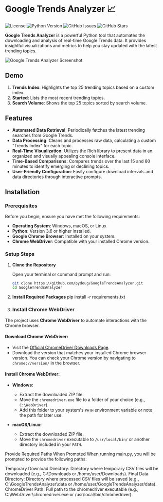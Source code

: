 # Google Trends Analyzer 📈

![License](https://img.shields.io/badge/license-MIT-blue.svg)
![Python Version](https://img.shields.io/badge/python-3.6%2B-blue.svg)
![GitHub Issues](https://img.shields.io/github/issues/pydoug/GoogleTrendsAnalyzer)
![GitHub Stars](https://img.shields.io/github/stars/pydoug/GoogleTrendsAnalyzer?style=social)

**Google Trends Analyzer** is a powerful Python tool that automates the downloading and analysis of real-time Google Trends data. It provides insightful visualizations and metrics to help you stay updated with the latest trending topics.

![Google Trends Analyzer Screenshot](https://img001.prntscr.com/file/img001/YLiB6OeMRAKOSN9tXLqjHA.png)

## Demo
1. **Trends Index**: Highlights the top 25 trending topics based on a custom index.
2. **Started**: Lists the most recent trending topics.
3. **Search Volume**: Shows the top 25 topics sorted by search volume.

## Features

- **Automated Data Retrieval**: Periodically fetches the latest trending searches from Google Trends.
- **Data Processing**: Cleans and processes raw data, calculating a custom "Trends Index" for each topic.
- **Real-Time Visualization**: Utilizes the Rich library to present data in an organized and visually appealing console interface.
- **Time-Based Comparisons**: Compares trends over the last 15 and 60 minutes to identify emerging or declining topics.
- **User-Friendly Configuration**: Easily configure download intervals and data directories through interactive prompts.

## Installation

### Prerequisites

Before you begin, ensure you have met the following requirements:

- **Operating System**: Windows, macOS, or Linux.
- **Python**: Version 3.6 or higher installed. 
- **Google Chrome Browser**: Installed on your system.
- **Chrome WebDriver**: Compatible with your installed Chrome version.

### Setup Steps

1. **Clone the Repository**

   Open your terminal or command prompt and run:

   ```bash
   git clone https://github.com/pydoug/GoogleTrendsAnalyzer.git
   cd GoogleTrendsAnalyzer
   
2. **Install Required Packages**
   pip install -r requirements.txt

3.  ### Install Chrome WebDriver
  
  The project uses **Chrome WebDriver** to automate interactions with the Chrome browser.
  
  #### Download Chrome WebDriver:
  
  - Visit the [Official ChromeDriver Downloads Page](https://chromedriver.chromium.org/downloads).
  - Download the version that matches your installed Chrome browser version. You can check your Chrome version by navigating to `chrome://version/` in the browser.
  
  #### Install Chrome WebDriver:
  
  - **Windows:**
      - Extract the downloaded ZIP file.
      - Move the `chromedriver.exe` file to a folder of your choice (e.g., `C:\WebDriver`).
      - Add this folder to your system's `PATH` environment variable or note the path for later use.
  
  - **macOS/Linux:**
      - Extract the downloaded ZIP file.
      - Move the `chromedriver` executable to `/usr/local/bin/` or another directory included in your `PATH`.
  


  Provide Required Paths When Prompted
  When running main.py, you will be prompted to provide the following paths:
  
  Temporary Download Directory: Directory where temporary CSV files will be downloaded (e.g., C:\Downloads or /home/user/Downloads).
  Final Data Directory: Directory where processed CSV files will be saved (e.g., C:\GoogleTrendsAnalyzer\data or /home/user/GoogleTrendsAnalyzer/data).
  ChromeDriver Path: Full path to the chromedriver executable (e.g., C:\WebDriver\chromedriver.exe or /usr/local/bin/chromedriver).

   
